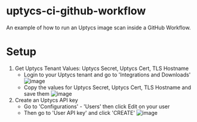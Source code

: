 # uptycs-ci-github-workflow
An example of how to run an Uptycs image scan inside a GitHub Workflow. 

# Setup
1. Get Uptycs Tenant Values: Uptycs Secret, Uptycs Cert, TLS Hostname
   - Login to your Uptycs tenant and go to 'Integrations and Downloads'
     ![image](https://github.com/uptycslabs/uptycs-ci-github-workflow/assets/49769928/e264b6d8-9c1b-4af4-a835-3911e7e9aa1f)
   - Copy the values for Uptycs Secret, Uptycs Cert, TLS Hostname and save them
     ![image](https://github.com/uptycslabs/uptycs-ci-github-workflow/assets/49769928/511641d8-b03b-4ac1-9f7b-1b6929bb1381)
2. Create an Uptycs API key
   - Go to 'Configurations' - 'Users' then click Edit on your user
   - Then go to 'User API key' and click 'CREATE'
     ![image](https://github.com/uptycslabs/uptycs-ci-github-workflow/assets/49769928/3211594a-7c65-4736-b135-7b6024b69c84)

 


